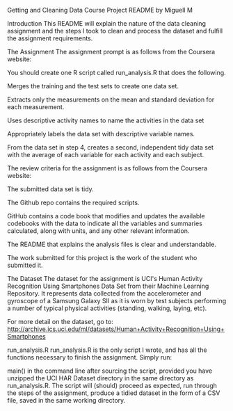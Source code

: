 Getting and Cleaning Data Course Project README
by Miguell M

Introduction
This README will explain the nature of the data cleaning assignment and the steps I took to clean and process the dataset and fulfill the assignment requirements.

The Assignment
The assignment prompt is as follows from the Coursera website:

You should create one R script called run_analysis.R that does the following.

Merges the training and the test sets to create one data set.

Extracts only the measurements on the mean and standard deviation for each measurement.

Uses descriptive activity names to name the activities in the data set

Appropriately labels the data set with descriptive variable names.

From the data set in step 4, creates a second, independent tidy data set with the average of each variable for each activity and each subject.

The review criteria for the assignment is as follows from the Coursera website:

The submitted data set is tidy.

The Github repo contains the required scripts.

GitHub contains a code book that modifies and updates the available codebooks with the data to indicate all the variables and summaries calculated, along with units, and any other relevant information.

The README that explains the analysis files is clear and understandable.

The work submitted for this project is the work of the student who submitted it.

The Dataset
The dataset for the assignment is UCI's Human Activity Recognition Using Smartphones Data Set from their Machine Learning Repository. It represents data collected from the accelerometer and gyroscope of a Samsung Galaxy SII as it is worn by test subjects performing a number of typical physical activities (standing, walking, laying, etc).

For more detail on the dataset, go to: http://archive.ics.uci.edu/ml/datasets/Human+Activity+Recognition+Using+Smartphones

run_analysis.R
run_analysis.R is the only script I wrote, and has all the functions necessary to finish the assignment. Simply run:

main()
in the command line after sourcing the script, provided you have unzipped the UCI HAR Dataset directory in the same directory as run_analysis.R. The script will (should) proceed as expected, run through the steps of the assignment, produce a tidied dataset in the form of a CSV file, saved in the same working directory.
